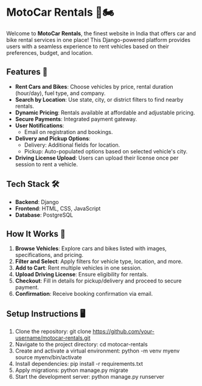 # MotoCar Rentals 🚗🏍️

Welcome to **MotoCar Rentals**, the finest website in India that offers car and bike rental services in one place! This Django-powered platform provides users with a seamless experience to rent vehicles based on their preferences, budget, and location.

## Features 🌟

- **Rent Cars and Bikes**: Choose vehicles by price, rental duration (hour/day), fuel type, and company.
- **Search by Location**: Use state, city, or district filters to find nearby rentals.
- **Dynamic Pricing**: Rentals available at affordable and adjustable pricing.
- **Secure Payments**: Integrated payment gateway.
- **User Notifications**:
  - Email on registration and bookings.
- **Delivery and Pickup Options**:
  - Delivery: Additional fields for location.
  - Pickup: Auto-populated options based on selected vehicle's city.
- **Driving License Upload**: Users can upload their license once per session to rent a vehicle.

## Tech Stack 🛠️

- **Backend**: Django
- **Frontend**: HTML, CSS, JavaScript
- **Database**: PostgreSQL

## How It Works 🔧

1. **Browse Vehicles**: Explore cars and bikes listed with images, specifications, and pricing.
2. **Filter and Select**: Apply filters for vehicle type, location, and more.
3. **Add to Cart**: Rent multiple vehicles in one session.
4. **Upload Driving License**: Ensure eligibility for rentals.
5. **Checkout**: Fill in details for pickup/delivery and proceed to secure payment.
6. **Confirmation**: Receive booking confirmation via email.

## Setup Instructions 🖥️

1. Clone the repository:
   git clone https://github.com/your-username/motocar-rentals.git
2. Navigate to the project directory:
  cd motocar-rentals
3. Create and activate a virtual environment:
   python -m venv myenv
  source myenv/bin/activate
4. Install dependencies:
   pip install -r requirements.txt
5. Apply migrations:
   python manage.py migrate
6. Start the development server:
   python manage.py runserver
